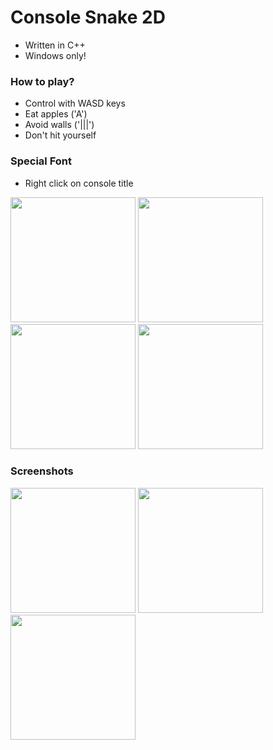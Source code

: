 # Console Snake 2D
- Written in C++
- Windows only!
### How to play?
- Control with WASD keys
- Eat apples ('A')
- Avoid walls ('|||')
- Don't hit yourself
### Special Font
- Right click on console title
<img src="https://i.ibb.co/g6RM0w1/1.png" width="200" />
<img src="https://i.ibb.co/pQm70YH/2.png" width="200" />
<img src="https://i.ibb.co/zQRPdZD/3.png" width="200" />
<img src="https://i.ibb.co/MRG8zgY/4.png" width="200" />

### Screenshots
<img src="https://i.ibb.co/MRXwVfG/snake1.png" width="200" />     <img src="https://i.ibb.co/R3FZ3CP/snake2.png" width="200" />     <img src="https://i.ibb.co/1zRDgyV/snake3.png" width="200" />
